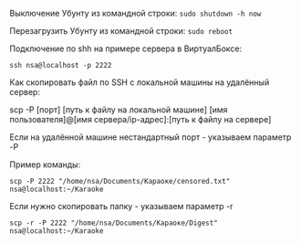 Выключение Убунту из командной строки:
`sudo shutdown -h now`

Перезагрузить Убунту из командной строки:
`sudo reboot`

Подключение по shh на примере сервера в ВиртуалБоксе:

`ssh nsa@localhost -p 2222`


Как скопировать файл по SSH с локальной машины на удалённый сервер:

scp -P [порт] [путь к файлу на локальной машине] [имя пользователя]@[имя сервера/ip-адрес]:[путь к файлу на сервере]

Если на удалённой машине нестандартный порт - указываем параметр -P

Пример команды:

`scp -P 2222 "/home/nsa/Documents/Караоке/censored.txt" nsa@localhost:~/Karaoke`

Если нужно скопировать папку - указываем параметр -r

`scp -r -P 2222 "/home/nsa/Documents/Караоке/Digest" nsa@localhost:~/Karaoke`